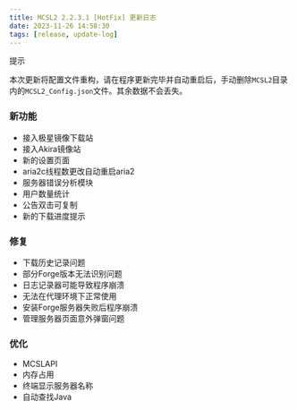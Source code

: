 ```yaml
---
title: MCSL2 2.2.3.1 [HotFix] 更新日志
date: 2023-11-26 14:58:30
tags: [release, update-log]
---
```

<div class="custom-block tip">
  <p class="custom-block-title">提示</p>
  <p>本次更新将配置文件重构，请在程序更新完毕并自动重启后，手动删除<code>MCSL2</code>目录内的<code>MCSL2_Config.json</code>文件。其余数据不会丢失。</p>
</div>  

### 新功能  

- 接入极星镜像下载站  
- 接入Akira镜像站  
- 新的设置页面  
- aria2c线程数更改自动重启aria2  
- 服务器错误分析模块  
- 用户数量统计  
- 公告双击可复制  
- 新的下载进度提示  

### 修复  

- 下载历史记录问题  
- 部分Forge版本无法识别问题  
- 日志记录器可能导致程序崩溃  
- 无法在代理环境下正常使用  
- 安装Forge服务器失败后程序崩溃  
- 管理服务器页面意外弹窗问题  

### 优化  

- MCSLAPI  
- 内存占用  
- 终端显示服务器名称  
- 自动查找Java  
